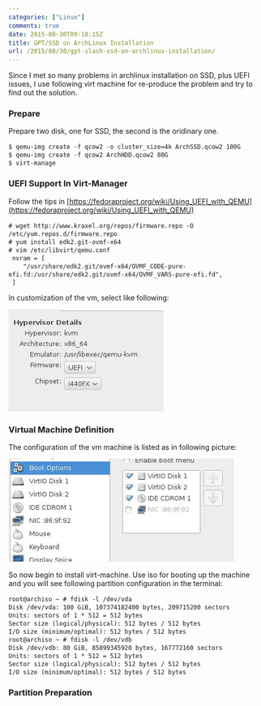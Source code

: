 ```yaml
---
categories: ["Linux"]
comments: true
date: 2015-08-30T09:18:15Z
title: GPT/SSD on ArchLinux Installation
url: /2015/08/30/gpt-slash-ssd-on-archlinux-installation/
---
```


Since I met so many problems in archlinux installation on SSD, plus UEFI issues, I use
following virt machine for re-produce the problem and try to find out the solution.    
### Prepare
Prepare two disk, one for SSD, the second is the oridinary one.   

```
$ qemu-img create -f qcow2 -o cluster_size=4k ArchSSD.qcow2 100G
$ qemu-img create -f qcow2 ArchHDD.qcow2 80G
$ virt-manage
```
### UEFI Support In Virt-Manager
Follow the tips in
[https://fedoraproject.org/wiki/Using_UEFI_with_QEMU](https://fedoraproject.org/wiki/Using_UEFI_with_QEMU)    

```
# wget http://www.kraxel.org/repos/firmware.repo -O /etc/yum.repos.d/firmware.repo
# yum install edk2.git-ovmf-x64
# vim /etc/libvirt/qemu.conf
 nvram = [
    "/usr/share/edk2.git/ovmf-x64/OVMF_CODE-pure-efi.fd:/usr/share/edk2.git/ovmf-x64/OVMF_VARS-pure-efi.fd",
 ]
```
In customization of the vm, select like following:   

![/images/2015_08_30_10_09_31_306x202.jpg](/images/2015_08_30_10_09_31_306x202.jpg)    

### Virtual Machine Definition
The configuration of the vm machine is listed as in following picture:    

![/images/2015_08_30_09_28_46_445x204.jpg](/images/2015_08_30_09_28_46_445x204.jpg)    

So now begin to install virt-machine. Use iso for booting up the machine and you will
see following partition configuration in the terminal:    

```
root@archiso ~ # fdisk -l /dev/vda
Disk /dev/vda: 100 GiB, 107374182400 bytes, 209715200 sectors
Units: sectors of 1 * 512 = 512 bytes
Sector size (logical/physical): 512 bytes / 512 bytes
I/O size (minimum/optimal): 512 bytes / 512 bytes
root@archiso ~ # fdisk -l /dev/vdb
Disk /dev/vdb: 80 GiB, 85899345920 bytes, 167772160 sectors
Units: sectors of 1 * 512 = 512 bytes
Sector size (logical/physical): 512 bytes / 512 bytes
I/O size (minimum/optimal): 512 bytes / 512 bytes
```
### Partition Preparation

